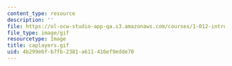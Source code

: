 ```yaml
---
content_type: resource
description: ''
file: https://ol-ocw-studio-app-qa.s3.amazonaws.com/courses/1-012-introduction-to-civil-engineering-design-spring-2002/4b299e6fb7fb2381a611416ef9edde70_caplayers.gif
file_type: image/gif
resourcetype: Image
title: caplayers.gif
uid: 4b299e6f-b7fb-2381-a611-416ef9edde70
---
```

